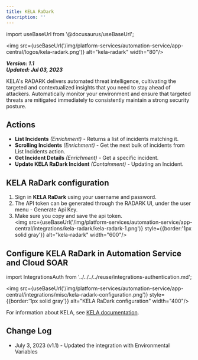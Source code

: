 ```yaml
---
title: KELA RaDark
description: ''
---
```

import useBaseUrl from '@docusaurus/useBaseUrl';

<img src={useBaseUrl('/img/platform-services/automation-service/app-central/logos/kela-radark.png')} alt="kela-radark" width="80"/>

***Version: 1.1  
Updated: Jul 03, 2023***

KELA's RADARK delivers automated threat intelligence, cultivating the targeted and contextualized insights that you need to stay ahead of attackers. Automatically monitor your environment and ensure that targeted threats are mitigated immediately to consistently maintain a strong security posture.

## Actions

* **List Incidents** *(Enrichment)* - Returns a list of incidents matching it.
* **Scrolling Incidents** *(Enrichment)* - Get the next bulk of incidents from List Incidents action.
* **Get Incident Details** *(Enrichment)* - Get a specific incident.
* **Update KELA RaDark Incident** *(Containment)* - Updating an Incident.

## KELA RaDark configuration

1. Sign in **KELA RaDark** using your username and password.
2. The API token can be generated through the RADARK UI, under the user menu - Generate Api Key.
3. Make sure you copy and save the api token.<br/><img src={useBaseUrl('/img/platform-services/automation-service/app-central/integrations/kela-radark/kela-radark-1.png')} style={{border:'1px solid gray'}} alt="kela-radark" width="600"/>

## Configure KELA RaDark in Automation Service and Cloud SOAR

import IntegrationsAuth from '../../../../reuse/integrations-authentication.md';

<IntegrationsAuth/>

<img src={useBaseUrl('/img/platform-services/automation-service/app-central/integrations/misc/kela-radark-configuration.png')} style={{border:'1px solid gray'}} alt="KELA RaDark configuration" width="400"/>

For information about KELA, see [KELA documentation](https://docs.ke-la.com/kela-docs).

## Change Log

* July 3, 2023 (v1.1) - Updated the integration with Environmental Variables
